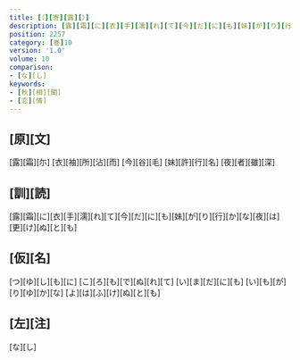 ```yaml
---
title: [（][寄][露][）]
description: [露][霜][に][衣][手][濡][れ][て][今][だ][に][も][妹][が][り][行][か][な][夜][は][更][け][ぬ][と][も]
position: 2257
category: [巻]10
version: '1.0'
volume: 10
comparison:
- [な][し]
keywords:
- [秋][相][聞]
- [恋][情]
---
```


## [原][文]

[露][霜][尓] [衣][袖][所][沾][而] [今][谷][毛] [妹][許][行][名] [夜][者][雖][深]

## [訓][読]

[露][霜][に][衣][手][濡][れ][て][今][だ][に][も][妹][が][り][行][か][な][夜][は][更][け][ぬ][と][も]

## [仮][名]

[つ][ゆ][し][も][に] [こ][ろ][も][で][ぬ][れ][て] [い][ま][だ][に][も] [い][も][が][り][ゆ][か][な] [よ][は][ふ][け][ぬ][と][も]

## [左][注]

[な][し]
